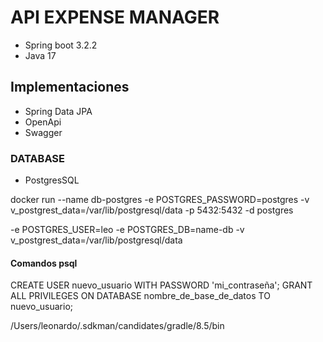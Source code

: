 # API EXPENSE MANAGER

 - Spring boot 3.2.2
 - Java 17


## Implementaciones
- Spring Data JPA
- OpenApi
- Swagger


### DATABASE
 - PostgresSQL 

docker run --name db-postgres -e POSTGRES_PASSWORD=postgres -v v_postgrest_data=/var/lib/postgresql/data -p 5432:5432 -d postgres


-e POSTGRES_USER=leo
-e POSTGRES_DB=name-db
-v v_postgrest_data=/var/lib/postgresql/data

#### Comandos psql
CREATE USER nuevo_usuario WITH PASSWORD 'mi_contraseña';
GRANT ALL PRIVILEGES ON DATABASE nombre_de_base_de_datos TO nuevo_usuario;

/Users/leonardo/.sdkman/candidates/gradle/8.5/bin